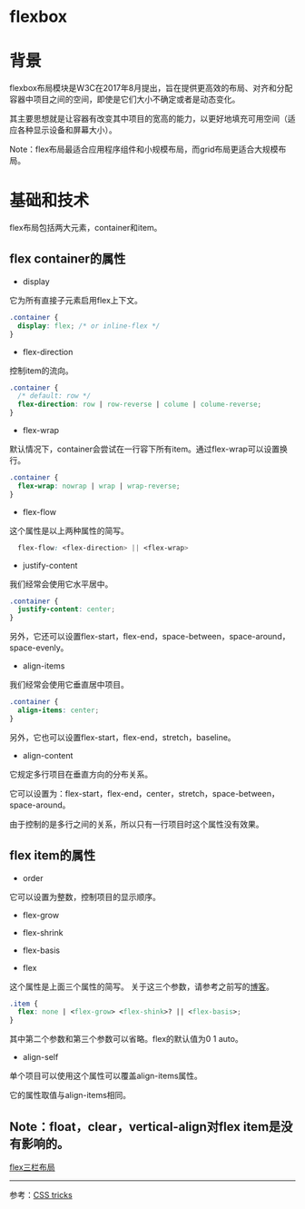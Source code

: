 # flexbox

# 背景
flexbox布局模块是W3C在2017年8月提出，旨在提供更高效的布局、对齐和分配容器中项目之间的空间，即使是它们大小不确定或者是动态变化。

其主要思想就是让容器有改变其中项目的宽高的能力，以更好地填充可用空间（适应各种显示设备和屏幕大小）。

Note：flex布局最适合应用程序组件和小规模布局，而grid布局更适合大规模布局。

# 基础和技术
flex布局包括两大元素，container和item。

## flex container的属性

- display

它为所有直接子元素启用flex上下文。

```css
.container {
  display: flex; /* or inline-flex */
}
```

- flex-direction

控制item的流向。

```css
.container {
  /* default: row */
  flex-direction: row | row-reverse | colume | colume-reverse;
}
```

- flex-wrap

默认情况下，container会尝试在一行容下所有item。通过flex-wrap可以设置换行。

```css
.container {
  flex-wrap: nowrap | wrap | wrap-reverse;
}
```

- flex-flow

这个属性是以上两种属性的简写。

```css
  flex-flow: <flex-direction> || <flex-wrap>
```

- justify-content

我们经常会使用它水平居中。

```css
.container {
  justify-content: center;
}
```

另外，它还可以设置flex-start，flex-end，space-between，space-around，space-evenly。

- align-items

我们经常会使用它垂直居中项目。

```css
.container {
  align-items: center;
}
```
另外，它也可以设置flex-start，flex-end，stretch，baseline。

- align-content

它规定多行项目在垂直方向的分布关系。

它可以设置为：flex-start，flex-end，center，stretch，space-between，space-around。

由于控制的是多行之间的关系，所以只有一行项目时这个属性没有效果。


## flex item的属性
- order

它可以设置为整数，控制项目的显示顺序。

- flex-grow 
- flex-shrink
- flex-basis

- flex

这个属性是上面三个属性的简写。
关于这三个参数，请参考之前写的[博客](https://shijiatongxue.github.io/blog/2019/8/netease.html)。

```css
.item {
  flex: none | <flex-grow> <flex-shink>? || <flex-basis>;
}
```
其中第二个参数和第三个参数可以省略。flex的默认值为0 1 auto。

- align-self

单个项目可以使用这个属性可以覆盖align-items属性。

它的属性取值与align-items相同。

Note：float，clear，vertical-align对flex item是没有影响的。
---

[flex三栏布局](https://shijiatongxue.github.io/demo/box/flexbox.html)

---

参考：[CSS tricks](https://css-tricks.com/snippets/css/a-guide-to-flexbox/)